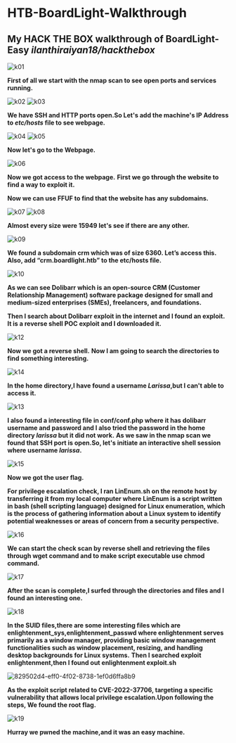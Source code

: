 # HTB-BoardLight-Walkthrough
## My HACK THE BOX walkthrough of BoardLight-Easy      *ilanthiraiyan18/hackthebox*
![k01](https://github.com/vishwak381/HTB-BoardLight-Walkthrough/assets/175153637/426cc66a-4e83-49d2-bc34-5770ebc6961b)

**First of all we start with the nmap scan to see open ports and services running.** 

![k02](https://github.com/vishwak381/HTB-BoardLight-Walkthrough/assets/175153637/b394ece2-b8eb-441b-a1ba-49acf8e50a3b)
![k03](https://github.com/vishwak381/HTB-BoardLight-Walkthrough/assets/175153637/a72ba1e8-394b-4d10-9a65-a3bffe647244)

**We have SSH and HTTP ports open.So Let's add the machine's IP Address to *etc/hosts* file to see webpage.**

![k04](https://github.com/vishwak381/HTB-BoardLight-Walkthrough/assets/175153637/4f1b3b8e-a90d-4c60-8170-4f5221196766)
![k05](https://github.com/vishwak381/HTB-BoardLight-Walkthrough/assets/175153637/45a731e8-9ee8-4c51-983c-0d0c6589e3a4)

**Now let's go to the Webpage.**

![k06](https://github.com/vishwak381/HTB-BoardLight-Walkthrough/assets/175153637/3f71fab0-790d-4df0-a6be-c72ae5604f96)

**Now we got access to the webpage.**
**First we go through the website to find a way to exploit it.**

**Now we can use FFUF to find that the website has any subdomains.**

![k07](https://github.com/vishwak381/HTB-BoardLight-Walkthrough/assets/175153637/73d93a27-66f4-4aed-bfe5-9b20bef7a413)
![k08](https://github.com/vishwak381/HTB-BoardLight-Walkthrough/assets/175153637/77e27076-e58d-47e8-95b0-e6c37c099cf7)

**Almost every size were 15949 let's see if there are any other.**

![k09](https://github.com/vishwak381/HTB-BoardLight-Walkthrough/assets/175153637/90f1870f-4e4c-4a3d-849b-00f8d2fdea84)

**We found a subdomain crm which was of size 6360. Let’s access this. Also, add “crm.boardlight.htb” to the etc/hosts file.**

![k10](https://github.com/vishwak381/HTB-BoardLight-Walkthrough/assets/175153637/ed2858d3-537c-41fb-a071-5582b18817f6)

**As we can see Dolibarr which is an open-source CRM (Customer Relationship Management) software package designed for small and medium-sized enterprises (SMEs), freelancers, and foundations.**

**Then I search about Dolibarr exploit in the internet and I found an exploit.**
**It is a reverse shell POC exploit and I downloaded it.**

![k12](https://github.com/vishwak381/HTB-BoardLight-Walkthrough/assets/175153637/66aae9f0-9ebe-437c-9c1b-161fb05c61b5)

**Now we got a reverse shell.**
**Now I am going to search the directories to find something interesting.**

![k14](https://github.com/vishwak381/HTB-BoardLight-Walkthrough/assets/175153637/27442d57-a0c3-4642-801e-dbe1950f489e)

**In the home directory,I have found a username *Larissa*,but I can't able to access it.**

![k13](https://github.com/vishwak381/HTB-BoardLight-Walkthrough/assets/175153637/62ddedff-18c2-4fa2-a37e-090527a24814)

**I also found a interesting file in conf/conf.php where it has dolibarr username and password and I also tried the password in the home directory *larissa* but it did not work.**
**As we saw in the nmap scan we found that SSH port is open.So, let's initiate an interactive shell session where username *larissa*.**

![k15](https://github.com/vishwak381/HTB-BoardLight-Walkthrough/assets/175153637/731ac148-95b9-4100-be2b-69ac4be826f7)

**Now we got the user flag.**

**For privilege escalation check, I ran LinEnum.sh on the remote host by transferring it from my local computer where LinEnum is a script written in bash (shell scripting language) designed for Linux enumeration, which is the process of gathering information about a Linux system to identify potential weaknesses or areas of concern from a security perspective.**

![k16](https://github.com/vishwak381/HTB-BoardLight-Walkthrough/assets/175153637/8228affa-1624-4c73-afe8-31f11f3072f4)

**We can start the check scan by reverse shell and retrieving the files through wget command and to make script executable use chmod command.** 

![k17](https://github.com/vishwak381/HTB-BoardLight-Walkthrough/assets/175153637/aedace55-fb85-4184-9673-a451c1f47ceb)

**After the scan is complete,I surfed through the directories and files and I found an interesting one.**

![k18](https://github.com/vishwak381/HTB-BoardLight-Walkthrough/assets/175153637/a036a41f-5ca3-4c03-95de-de5cdd618cc5)

**In the SUID files,there are some interesting files which are enlightenment_sys,enlightenment_passwd where enlightenment serves primarily as a window manager, providing basic window management functionalities such as window placement, resizing, and handling desktop backgrounds for Linux systems.**
**Then I searched exploit enlightenment,then I found out enlightenment exploit.sh**

![829502d4-eff0-4f02-8738-1ef0d6ffa8b9](https://github.com/vishwak381/HTB-BoardLight-Walkthrough/assets/175153637/13a9dd5f-574a-463c-b522-4150d8ccdf3b)

**As the exploit script related to CVE-2022-37706, targeting a specific vulnerability that allows local privilege escalation.Upon following the steps, We found the root flag.**

![k19](https://github.com/vishwak381/HTB-BoardLight-Walkthrough/assets/175153637/75772347-dbe9-46e0-b463-2e59322a1337)

**Hurray we pwned the machine,and it was an easy machine.**



